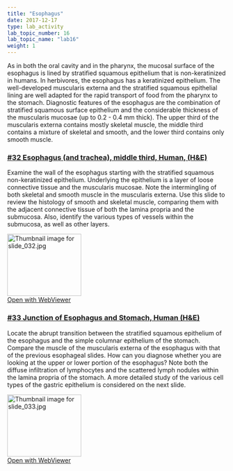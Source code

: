 ```yaml
---
title: "Esophagus"
date: 2017-12-17
type: lab_activity
lab_topic_number: 16
lab_topic_name: "lab16"
weight: 1
---
```

<div class="entrybody">
						<p>As in both the oral cavity and in the pharynx, the mucosal surface of the esophagus is lined by stratified squamous epithelium that is non-keratinized in humans. In herbivores, the esophagus has a keratinized epithelium. The well-developed muscularis externa and the stratified squamous epithelial lining are well adapted for the rapid transport of food from the pharynx to the stomach. Diagnostic features of the esophagus are the combination of stratified squamous surface epithelium and the considerable thickness of the muscularis mucosae (up to 0.2 - 0.4 mm thick).  The upper third of the muscularis externa contains mostly skeletal muscle, the middle third contains a mixture of skeletal and smooth, and the lower third contains only smooth muscle. </p>

<h3><u>#32 Esophagus (and trachea), middle third, Human, (H&amp;E)</u></h3>

<p>Examine the wall of the esophagus starting with the stratified squamous non-keratinized epithelium. Underlying the epithelium is a layer of loose connective tissue and the muscularis mucosae. Note the intermingling of both skeletal and smooth muscle in the muscularis externa. Use this slide to review the histology of smooth and skeletal muscle, comparing them with the adjacent connective tissue of both the lamina propria and the submucosa.  Also, identify the various types of vessels within the submucosa, as well as other layers.</p>

<div class="thumbnail"> <a href="http://virtualslides.cumc.columbia.edu/32.svs/view.apml?" target="_blank"><img alt="Thumbnail image for slide_032.jpg" src="/assets/images/slide_032-thumb-170x143-1464.jpg" width="170" height="143" class="mt-image-left"></a><br><a href="http://virtualslides.cumc.columbia.edu/32.svs/view.apml?" target="_blank">Open with WebViewer</a></div>

<h3><u>#33 Junction of Esophagus and Stomach, Human (H&amp;E)</u></h3>

<p>Locate the abrupt transition between the stratified squamous epithelium of the esophagus and the simple columnar epithelium of the stomach. Compare the muscle of the muscularis externa of the esophagus with that of the previous esophageal slides. How can you diagnose whether you are looking at the upper or lower portion of the esophagus? Note both the diffuse infiltration of lymphocytes and the scattered lymph nodules within the lamina propria of the stomach. A more detailed study of the various cell types of the gastric epithelium is considered on the next slide.</p>

<div class="thumbnail"> <a href="http://virtualslides.cumc.columbia.edu/33.svs/view.apml?" target="_blank"><img alt="Thumbnail image for slide_033.jpg" src="/assets/images/slide_033-thumb-170x143-1467.jpg" width="170" height="143" class="mt-image-left"></a><br><a href="http://virtualslides.cumc.columbia.edu/33.svs/view.apml?" target="_blank">Open with WebViewer</a></div>
						
						
</div>

